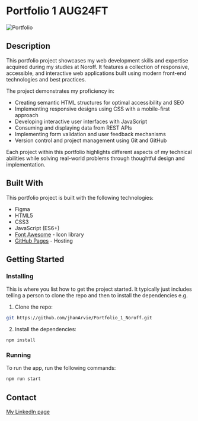 # Portfolio 1 AUG24FT

![Portfolio](https://github.com/user-attachments/assets/c9685d63-ff3e-4499-a28d-1f7069ccfc74)

## Description

This portfolio project showcases my web development skills and expertise acquired during my studies at Noroff. It features a collection of responsive, accessible, and interactive web applications built using modern front-end technologies and best practices.

The project demonstrates my proficiency in:

- Creating semantic HTML structures for optimal accessibility and SEO
- Implementing responsive designs using CSS with a mobile-first approach
- Developing interactive user interfaces with JavaScript
- Consuming and displaying data from REST APIs
- Implementing form validation and user feedback mechanisms
- Version control and project management using Git and GitHub

Each project within this portfolio highlights different aspects of my technical abilities while solving real-world problems through thoughtful design and implementation.

## Built With

This portfolio project is built with the following technologies:

- Figma
- HTML5
- CSS3
- JavaScript (ES6+)
- [Font Awesome](https://fontawesome.com/) - Icon library
- [GitHub Pages](https://pages.github.com/) - Hosting

## Getting Started

### Installing

This is where you list how to get the project started. It typically just includes telling a person to clone the repo and then to install the dependencies e.g.

1. Clone the repo:

```bash
git https://github.com/jhanArvie/Portfolio_1_Noroff.git
```

2. Install the dependencies:

```
npm install
```

### Running

To run the app, run the following commands:

```bash
npm run start
```

## Contact

[My LinkedIn page](https://www.linkedin.com/in/jhan-arvie-boniel/)
